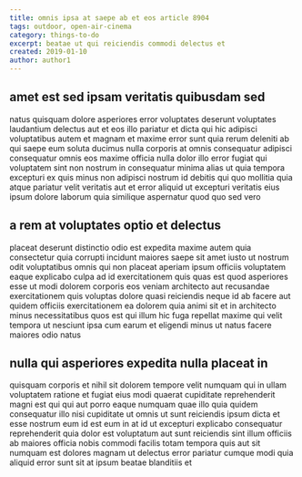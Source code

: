 ```yaml
---
title: omnis ipsa at saepe ab et eos article 8904
tags: outdoor, open-air-cinema
category: things-to-do
excerpt: beatae ut qui reiciendis commodi delectus et
created: 2019-01-10
author: author1
---
```


## amet est sed ipsam veritatis quibusdam sed

natus quisquam dolore asperiores error voluptates deserunt voluptates laudantium delectus aut et eos illo pariatur et dicta qui hic adipisci voluptatibus autem et magnam et maxime error sunt quia rerum deleniti ab qui saepe eum soluta ducimus nulla corporis at omnis consequatur adipisci consequatur omnis eos maxime officia nulla dolor illo error fugiat qui voluptatem sint non nostrum in consequatur minima alias ut quia tempora excepturi ex quis minus non adipisci nostrum id debitis qui quo mollitia quia atque pariatur velit veritatis aut et error aliquid ut excepturi veritatis eius ipsum dolore laborum quia similique aspernatur quod quo sed vero

## a rem at voluptates optio et delectus

placeat deserunt distinctio odio est expedita maxime autem quia consectetur quia corrupti incidunt maiores saepe sit amet iusto ut nostrum odit voluptatibus omnis qui non placeat aperiam ipsum officiis voluptatem eaque explicabo culpa ad id exercitationem quis quas est quod asperiores esse ut modi dolorem corporis eos veniam architecto aut recusandae exercitationem quis voluptas dolore quasi reiciendis neque id ab facere aut quidem officiis exercitationem ea dolorem quia animi sit et in architecto minus necessitatibus quos est qui illum hic fuga repellat maxime qui velit tempora ut nesciunt ipsa cum earum et eligendi minus ut natus facere maiores odio natus

## nulla qui asperiores expedita nulla placeat in

quisquam corporis et nihil sit dolorem tempore velit numquam qui in ullam voluptatem ratione et fugiat eius modi quaerat cupiditate reprehenderit magni est qui qui aut porro eaque numquam quae illo quia quidem consequatur illo nisi cupiditate ut omnis ut sunt reiciendis ipsum dicta et esse nostrum eum id est eum in at id ut excepturi explicabo consequatur reprehenderit quia dolor est voluptatum aut sunt reiciendis sint illum officiis ab maiores officia nobis commodi facilis totam tempora quis aut sit numquam est dolores magnam ut delectus error pariatur cumque modi quia aliquid error sunt sit at ipsum beatae blanditiis et
